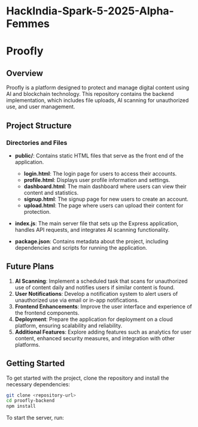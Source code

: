 # HackIndia-Spark-5-2025-Alpha-Femmes

# Proofly 

## Overview
Proofly is a platform designed to protect and manage digital content using AI and blockchain technology. This repository contains the backend implementation, which includes file uploads, AI scanning for unauthorized use, and user management.

## Project Structure

### Directories and Files

- **public/**: Contains static HTML files that serve as the front end of the application.
  - **login.html**: The login page for users to access their accounts.
  - **profile.html**: Displays user profile information and settings.
  - **dashboard.html**: The main dashboard where users can view their content and statistics.
  - **signup.html**: The signup page for new users to create an account.
  - **upload.html**: The page where users can upload their content for protection.


- **index.js**: The main server file that sets up the Express application, handles API requests, and integrates AI scanning functionality.

- **package.json**: Contains metadata about the project, including dependencies and scripts for running the application.

## Future Plans
1. **AI Scanning**: Implement a scheduled task that scans for unauthorized use of content daily and notifies users if similar content is found.
2. **User Notifications**: Develop a notification system to alert users of unauthorized use via email or in-app notifications.
3. **Frontend Enhancements**: Improve the user interface and experience of the frontend components.
4. **Deployment**: Prepare the application for deployment on a cloud platform, ensuring scalability and reliability.
5. **Additional Features**: Explore adding features such as analytics for user content, enhanced security measures, and integration with other platforms.

## Getting Started
To get started with the project, clone the repository and install the necessary dependencies:

```bash
git clone <repository-url>
cd proofly-backend
npm install
```

To start the server, run:


